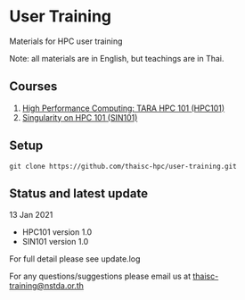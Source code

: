 # User Training 
Materials for HPC user training 

Note: all materials are in English, but teachings are in Thai.  

## Courses
1. [High Performance Computing: TARA HPC 101 (HPC101)](https://mooc.learn.in.th/main/detail/THAISC/HPC101/THAISC_000001)
2. [Singularity on HPC 101 (SIN101)](https://mooc.learn.in.th/main/courses)

## Setup

```
git clone https://github.com/thaisc-hpc/user-training.git
```

## Status and latest update
13 Jan 2021 
 - HPC101 version 1.0
 - SIN101 version 1.0

For full detail please see update.log  

For any questions/suggestions please email us at thaisc-training@nstda.or.th 
